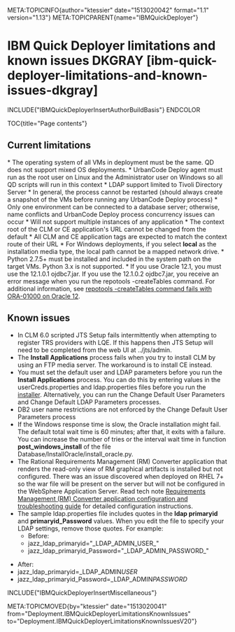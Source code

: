 META:TOPICINFO{author="ktessier" date="1513020042" format="1.1"
version="1.13"} META:TOPICPARENT{name="IBMQuickDeployer"}

# IBM Quick Deployer limitations and known issues DKGRAY [ibm-quick-deployer-limitations-and-known-issues-dkgray]

INCLUDE{"IBMQuickDeployerInsertAuthorBuildBasis"} ENDCOLOR

TOC{title="Page contents"}

## Current limitations

\* The operating system of all VMs in deployment must be the same. QD
does not support mixed OS deployments. \* UrbanCode Deploy agent must
run as the root user on Linux and the Administrator user on Windows so
all QD scripts will run in this context \* LDAP support limited to
Tivoli Directory Server \* In general, the process cannot be restarted
(should always create a snapshot of the VMs before running any UrbanCode
Deploy process) \* Only one environment can be connected to a database
server; otherwise, name conflicts and UrbanCode Deploy process
concurrency issues can occur \* Will not support multiple instances of
any application \* The context root of the CLM or CE application's URL
cannot be changed from the default \* All CLM and CE application tags
are expected to match the context route of their URL \* For Windows
deployments, if you select **local** as the installation media type, the
local path cannot be a mapped network drive. \* Python 2.7.5+ must be
installed and included in the system path on the target VMs. Python 3.x
is not supported. \* If you use Oracle 12.1, you must use the 12.1.0.1
ojdbc7.jar. If you use the 12.1.0.2 ojdbc7.jar, you receive an error
message when you run the repotools -createTables command. For additional
information, see [repotools -createTables command fails with ORA-01000
on Oracle
12](http://www-01.ibm.com/support/docview.wss?uid=swg21990430).

## Known issues

-   In CLM 6.0 scripted JTS Setup fails intermittently when attempting
    to register TRS providers with LQE. If this happens then JTS Setup
    will need to be completed from the web UI at ../jts/admin.
-   The **Install Applications** process fails when you try to install
    CLM by using an FTP media server. The workaround is to install CE
    instead.
-   You must set the default user and LDAP parameters before you run the
    **Install Applications** process. You can do this by entering values
    in the userCreds.properties and ldap.properties files before you run
    the [installer](IBMQuickDeployerInstallingIntoUCD). Alternatively,
    you can run the Change Default User Parameters and Change Default
    LDAP Parameters processes.
-   DB2 user name restrictions are not enforced by the Change Default
    User Parameters process
-   If the Windows response time is slow, the Oracle installation might
    fail. The default total wait time is 60 minutes; after that, it
    exits with a failure. You can increase the number of tries or the
    interval wait time in function **post_windows_install** of the file
    Database/InstallOracle/install_oracle.py.
-   The Rational Requirements Management (RM) Converter application that
    renders the read-only view of RM graphical artifacts is installed
    but not configured. There was an issue discovered when deployed on
    RHEL 7+ so the war file will be present on the server but will not
    be configured in the WebSphere Application Server. Read tech note
    [Requirements Management (RM) Converter application configuration
    and troubleshooting guide](https://jazz.net/library/article/1089)
    for detailed configuration instructions.
-   The sample ldap.properties file includes quotes in the **ldap
    primaryid** and **primaryid_Password** values. When you edit the
    file to specify your LDAP settings, remove those quotes. For
    example:
    -   Before:
    -   jazz_ldap_primaryid="\_LDAP_ADMIN_USER\_"
    -   jazz_ldap_primaryid_Password="\_LDAP_ADMIN_PASSWORD\_"

<!-- -->

-   After:
-   jazz_ldap_primaryid=\_LDAP_ADMIN*USER*
-   jazz_ldap_primaryid_Password=\_LDAP_ADMIN*PASSWORD*

INCLUDE{"IBMQuickDeployerInsertMiscellaneous"}

META:TOPICMOVED{by="ktessier" date="1513020041"
from="Deployment.IBMQuickDeployerLimitationsKnownIssues"
to="Deployment.IBMQuickDeployerLimitationsKnownIssuesV20"}

